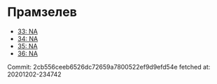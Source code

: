 # Прамзелев
- [33: NA](33.md)
- [34: NA](34.md)
- [35: NA](35.md)
- [36: NA](36.md)

Commit: 2cb556ceeb6526dc72659a7800522ef9d9efd54e
 fetched at: 20201202-234742

